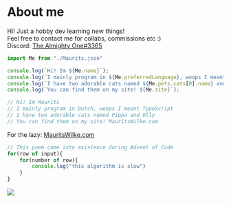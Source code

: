 # About me

Hi! Just a hobby dev learning new things!\
Feel free to contact me for collabs, commissions etc :)\
Discord: [The Almighty One#3365](https://discordapp.com/users/378874450105466880/)

```javascript
import Me from "./Maurits.json"

console.log(`Hi! Im ${Me.name}`);
console.log(`I mainly program in ${Me.preferredLanguage}, woops I meant ${Me.preferredProgrammingLanguage}`);
console.log(`I have two adorable cats named ${Me.pets.cats[0].name} and ${Me.pets.cats[1].name}`);
console.log(`You can find them on my site! ${Me.site}`);

// Hi! Im Maurits
// I mainly program in Dutch, woops I meant TypeScript
// I have two adorable cats named Pippa and Olly
// You can find them on my site! MauritsWilke.com
```

For the lazy: [MauritsWilke.com](http://www.mauritswilke.com)

```js
// This poem came into existence during Advent of Code
for(row of input){
    for(number of row){
        console.log("this algorithm is slow")
    }
}
```

<picture>
<source
  srcset="https://github-readme-stats.vercel.app/api?username=mauritswilke&show_icons=true&theme=onedark&hide_border=true&cache_seconds=0&locale=en&hide_rank=true"
  media="(prefers-color-scheme: dark)"
/>
<source
  srcset="https://github-readme-stats.vercel.app/api?username=mauritswilke&show_icons=true&hide_border=true&cache_seconds=0&locale=en&hide_rank=true"
  media="(prefers-color-scheme: light), (prefers-color-scheme: no-preference)"
/>
<img src="https://github-readme-stats.vercel.app/api?username=mauritswilke&show_icons=true&theme=onedark&hide_border=true&cache_seconds=0&locale=en&hide_rank=true" />
</picture>
